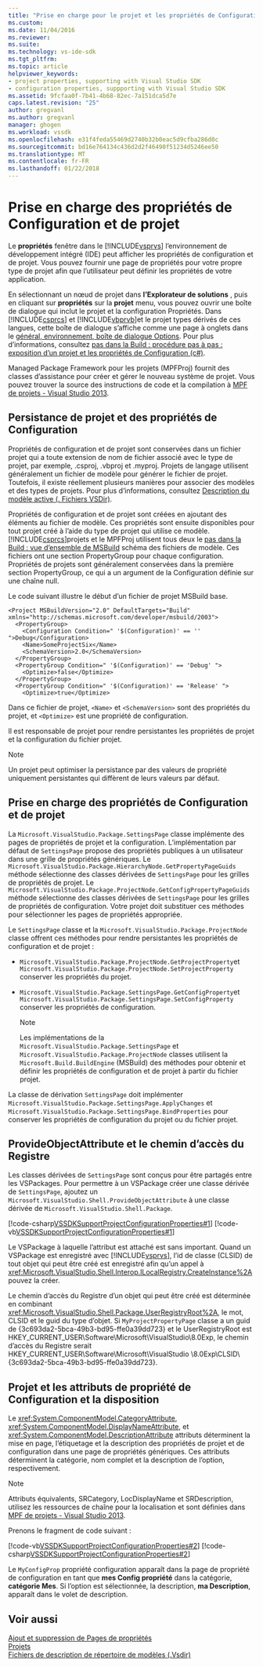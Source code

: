 ```yaml
---
title: "Prise en charge pour le projet et les propriétés de Configuration | Documents Microsoft"
ms.custom: 
ms.date: 11/04/2016
ms.reviewer: 
ms.suite: 
ms.technology: vs-ide-sdk
ms.tgt_pltfrm: 
ms.topic: article
helpviewer_keywords:
- project properties, supporting with Visual Studio SDK
- configuration properties, suppporting with Visual Studio SDK
ms.assetid: 9fcfaa0f-7b41-4b68-82ec-7a151dca5d7e
caps.latest.revision: "25"
author: gregvanl
ms.author: gregvanl
manager: ghogen
ms.workload: vssdk
ms.openlocfilehash: e31f4feda55469d2740b32b0eac5d9cfba286d0c
ms.sourcegitcommit: bd16e764134c436d2d2f46490f51234d5246ee50
ms.translationtype: MT
ms.contentlocale: fr-FR
ms.lasthandoff: 01/22/2018
---
```

# <a name="support-for-project-and-configuration-properties"></a>Prise en charge des propriétés de Configuration et de projet
Le **propriétés** fenêtre dans le [!INCLUDE[vsprvs](../../code-quality/includes/vsprvs_md.md)] l’environnement de développement intégré (IDE) peut afficher les propriétés de configuration et de projet. Vous pouvez fournir une page de propriétés pour votre propre type de projet afin que l’utilisateur peut définir les propriétés de votre application.  
  
 En sélectionnant un nœud de projet dans **l’Explorateur de solutions** , puis en cliquant sur **propriétés** sur la **projet** menu, vous pouvez ouvrir une boîte de dialogue qui inclut le projet et la configuration Propriétés. Dans [!INCLUDE[csprcs](../../data-tools/includes/csprcs_md.md)] et [!INCLUDE[vbprvb](../../code-quality/includes/vbprvb_md.md)]et le projet types dérivés de ces langues, cette boîte de dialogue s’affiche comme une page à onglets dans le [général, environnement, boîte de dialogue Options](../../ide/reference/general-environment-options-dialog-box.md). Pour plus d’informations, consultez [pas dans la Build : procédure pas à pas : exposition d’un projet et les propriétés de Configuration (c#)](http://msdn.microsoft.com/en-us/d850d63b-25e2-4505-9f3d-eb038d7c1d0e).  
  
 Managed Package Framework pour les projets (MPFProj) fournit des classes d’assistance pour créer et gérer le nouveau système de projet. Vous pouvez trouver la source des instructions de code et la compilation à [MPF de projets - Visual Studio 2013](http://mpfproj12.codeplex.com/).  
  
## <a name="persistence-of-project-and-configuration-properties"></a>Persistance de projet et des propriétés de Configuration  
 Propriétés de configuration et de projet sont conservées dans un fichier projet qui a toute extension de nom de fichier associé avec le type de projet, par exemple, .csproj, .vbproj et .myproj. Projets de langage utilisent généralement un fichier de modèle pour générer le fichier de projet. Toutefois, il existe réellement plusieurs manières pour associer des modèles et des types de projets. Pour plus d’informations, consultez [Description du modèle active (. Fichiers VSDir)](../../extensibility/internals/template-directory-description-dot-vsdir-files.md).  
  
 Propriétés de configuration et de projet sont créées en ajoutant des éléments au fichier de modèle. Ces propriétés sont ensuite disponibles pour tout projet créé à l’aide du type de projet qui utilise ce modèle. [!INCLUDE[csprcs](../../data-tools/includes/csprcs_md.md)]projets et le MPFProj utilisent tous deux le [pas dans la Build : vue d’ensemble de MSBuild](http://msdn.microsoft.com/en-us/b588fd73-a45b-4706-908f-cc131bccfbde) schéma des fichiers de modèle. Ces fichiers ont une section PropertyGroup pour chaque configuration. Propriétés de projets sont généralement conservées dans la première section PropertyGroup, ce qui a un argument de la Configuration définie sur une chaîne null.  
  
 Le code suivant illustre le début d’un fichier de projet MSBuild base.  
  
```  
<Project MSBuildVersion="2.0" DefaultTargets="Build" xmlns="http://schemas.microsoft.com/developer/msbuild/2003">  
  <PropertyGroup>  
    <Configuration Condition=" '$(Configuration)' == '' ">Debug</Configuration>  
    <Name>SomeProjectSix</Name>  
    <SchemaVersion>2.0</SchemaVersion>  
  </PropertyGroup>  
  <PropertyGroup Condition=" '$(Configuration)' == 'Debug' ">  
    <Optimize>false</Optimize>  
  </PropertyGroup>  
  <PropertyGroup Condition=" '$(Configuration)' == 'Release' ">  
    <Optimize>true</Optimize>  
```  
  
 Dans ce fichier de projet, `<Name>` et `<SchemaVersion>` sont des propriétés du projet, et `<Optimize>` est une propriété de configuration.  
  
 Il est responsable de projet pour rendre persistantes les propriétés de projet et la configuration du fichier projet.  
  
> [!NOTE]
>  Un projet peut optimiser la persistance par des valeurs de propriété uniquement persistantes qui diffèrent de leurs valeurs par défaut.  
  
## <a name="support-for-project-and-configuration-properties"></a>Prise en charge des propriétés de Configuration et de projet  
 La `Microsoft.VisualStudio.Package.SettingsPage` classe implémente des pages de propriétés de projet et la configuration. L’implémentation par défaut de `SettingsPage` propose des propriétés publiques à un utilisateur dans une grille de propriétés génériques. Le `Microsoft.VisualStudio.Package.HierarchyNode.GetPropertyPageGuids` méthode sélectionne des classes dérivées de `SettingsPage` pour les grilles de propriétés de projet. Le `Microsoft.VisualStudio.Package.ProjectNode.GetConfigPropertyPageGuids` méthode sélectionne des classes dérivées de `SettingsPage` pour les grilles de propriétés de configuration. Votre projet doit substituer ces méthodes pour sélectionner les pages de propriétés appropriée.  
  
 Le `SettingsPage` classe et la `Microsoft.VisualStudio.Package.ProjectNode` classe offrent ces méthodes pour rendre persistantes les propriétés de configuration et de projet :  
  
-   `Microsoft.VisualStudio.Package.ProjectNode.GetProjectProperty`et `Microsoft.VisualStudio.Package.ProjectNode.SetProjectProperty` conserver les propriétés du projet.  
  
-   `Microsoft.VisualStudio.Package.SettingsPage.GetConfigProperty`et `Microsoft.VisualStudio.Package.SettingsPage.SetConfigProperty` conserver les propriétés de configuration.  
  
    > [!NOTE]
    >  Les implémentations de la `Microsoft.VisualStudio.Package.SettingsPage` et `Microsoft.VisualStudio.Package.ProjectNode` classes utilisent la `Microsoft.Build.BuildEngine` (MSBuild) des méthodes pour obtenir et définir les propriétés de configuration et de projet à partir du fichier projet.  
  
 La classe de dérivation `SettingsPage` doit implémenter `Microsoft.VisualStudio.Package.SettingsPage.ApplyChanges` et `Microsoft.VisualStudio.Package.SettingsPage.BindProperties` pour conserver les propriétés de configuration du projet ou du fichier projet.  
  
## <a name="provideobjectattribute-and-registry-path"></a>ProvideObjectAttribute et le chemin d’accès du Registre  
 Les classes dérivées de `SettingsPage` sont conçus pour être partagés entre les VSPackages. Pour permettre à un VSPackage créer une classe dérivée de `SettingsPage`, ajoutez un `Microsoft.VisualStudio.Shell.ProvideObjectAttribute` à une classe dérivée de `Microsoft.VisualStudio.Shell.Package`.  
  
 [!code-csharp[VSSDKSupportProjectConfigurationProperties#1](../../extensibility/internals/codesnippet/CSharp/support-for-project-and-configuration-properties_1.cs)]
 [!code-vb[VSSDKSupportProjectConfigurationProperties#1](../../extensibility/internals/codesnippet/VisualBasic/support-for-project-and-configuration-properties_1.vb)]  
  
 Le VSPackage à laquelle l’attribut est attaché est sans important. Quand un VSPackage est enregistré avec [!INCLUDE[vsprvs](../../code-quality/includes/vsprvs_md.md)], l’id de classe (CLSID) de tout objet qui peut être créé est enregistré afin qu’un appel à <xref:Microsoft.VisualStudio.Shell.Interop.ILocalRegistry.CreateInstance%2A> pouvez la créer.  
  
 Le chemin d’accès du Registre d’un objet qui peut être créé est déterminée en combinant <xref:Microsoft.VisualStudio.Shell.Package.UserRegistryRoot%2A>, le mot, CLSID et le guid du type d’objet. Si `MyProjectPropertyPage` classe a un guid de {3c693da2-5bca-49b3-bd95-ffe0a39dd723} et le UserRegistryRoot est HKEY_CURRENT_USER\Software\Microsoft\VisualStudio\8.0Exp, le chemin d’accès du Registre serait HKEY_CURRENT_USER\Software\Microsoft\VisualStudio \8.0Exp\CLSID\\{3c693da2-5bca-49b3-bd95-ffe0a39dd723}.  
  
## <a name="project-and-configuration-property-attributes-and-layout"></a>Projet et les attributs de propriété de Configuration et la disposition  
 Le <xref:System.ComponentModel.CategoryAttribute>, <xref:System.ComponentModel.DisplayNameAttribute>, et <xref:System.ComponentModel.DescriptionAttribute> attributs déterminent la mise en page, l’étiquetage et la description des propriétés de projet et de configuration dans une page de propriétés génériques. Ces attributs déterminent la catégorie, nom complet et la description de l’option, respectivement.  
  
> [!NOTE]
>  Attributs équivalents, SRCategory, LocDisplayName et SRDescription, utilisez les ressources de chaîne pour la localisation et sont définies dans [MPF de projets - Visual Studio 2013](http://mpfproj12.codeplex.com/).  
  
 Prenons le fragment de code suivant :  
  
 [!code-vb[VSSDKSupportProjectConfigurationProperties#2](../../extensibility/internals/codesnippet/VisualBasic/support-for-project-and-configuration-properties_2.vb)]
 [!code-csharp[VSSDKSupportProjectConfigurationProperties#2](../../extensibility/internals/codesnippet/CSharp/support-for-project-and-configuration-properties_2.cs)]  
  
 Le `MyConfigProp` propriété configuration apparaît dans la page de propriété de configuration en tant que **mes Config propriété** dans la catégorie, **catégorie Mes**. Si l’option est sélectionnée, la description, **ma Description**, apparaît dans le volet de description.  
  
## <a name="see-also"></a>Voir aussi  
 [Ajout et suppression de Pages de propriétés](../../extensibility/adding-and-removing-property-pages.md)   
 [Projets](../../extensibility/internals/projects.md)   
 [Fichiers de description de répertoire de modèles (.Vsdir)](../../extensibility/internals/template-directory-description-dot-vsdir-files.md)

